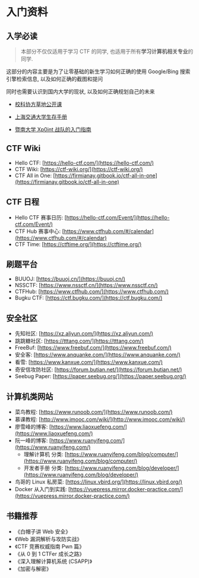 # 入门资料

## 入学必读

> 本部分不仅仅适用于学习 CTF 的同学, 也适用于所有**学习计算机相关专业**的同学.

这部分的内容主要是为了让零基础的新生学习如何正确的使用 Google/Bing 搜索引擎检索信息, 以及如何正确的截图和提问

同时也需要认识到国内大学的现状, 以及如何正确规划自己的未来

- [校科协方草地公开课](https://www.bilibili.com/video/BV1tu41137Ad)

- [上海交通大学生存手册](https://survivesjtu.gitbook.io/survivesjtumanual)

- [暨南大学 Xp0int 战队的入门指南](https://xp0int-team.feishu.cn/wiki/wikcnnWbXXGELt1xHkyBhvdQKrh)

## CTF Wiki

- Hello CTF: [https://hello-ctf.com/](https://hello-ctf.com/)
- CTF Wiki: [https://ctf-wiki.org/](https://ctf-wiki.org/)
- CTF All in One: [https://firmianay.gitbook.io/ctf-all-in-one](https://firmianay.gitbook.io/ctf-all-in-one)

## CTF 日程

- Hello CTF 赛事日历: [https://hello-ctf.com/Event/](https://hello-ctf.com/Event/)
- CTF Hub 赛事中心: [https://www.ctfhub.com/#/calendar](https://www.ctfhub.com/#/calendar)
- CTF Time: [https://ctftime.org/](https://ctftime.org/)

## 刷题平台

- BUUOJ: [https://buuoj.cn/](https://buuoj.cn/)
- NSSCTF: [https://www.nssctf.cn/](https://www.nssctf.cn/)
- CTFHub: [https://www.ctfhub.com/](https://www.ctfhub.com/)
- Bugku CTF: [https://ctf.bugku.com/](https://ctf.bugku.com/)

## 安全社区

- 先知社区: [https://xz.aliyun.com/](https://xz.aliyun.com/)
- 跳跳糖社区: [https://tttang.com/](https://tttang.com/)
- FreeBuf: [https://www.freebuf.com/](https://www.freebuf.com/)
- 安全客: [https://www.anquanke.com/](https://www.anquanke.com/)
- 看雪: [https://www.kanxue.com/](https://www.kanxue.com/)
- 奇安信攻防社区: [https://forum.butian.net/](https://forum.butian.net/)
- Seebug Paper: [https://paper.seebug.org/](https://paper.seebug.org/)

## 计算机类网站

- 菜鸟教程: [https://www.runoob.com/](https://www.runoob.com/)
- 慕课教程: [http://www.imooc.com/wiki/](http://www.imooc.com/wiki/)
- 廖雪峰的博客: [https://www.liaoxuefeng.com/](https://www.liaoxuefeng.com/)
- 阮一峰的博客: [https://www.ruanyifeng.com/](https://www.ruanyifeng.com/)
    - 理解计算机 分类: [https://www.ruanyifeng.com/blog/computer/](https://www.ruanyifeng.com/blog/computer/)
    - 开发者手册 分类: [https://www.ruanyifeng.com/blog/developer/](https://www.ruanyifeng.com/blog/developer/)
- 鸟哥的 Linux 私房菜: [https://linux.vbird.org/](https://linux.vbird.org/)
- Docker 从入门到实践: [https://vuepress.mirror.docker-practice.com/](https://vuepress.mirror.docker-practice.com/)

## 书籍推荐

- 《白帽子讲 Web 安全》
- 《Web 漏洞解析与攻防实战》
- 《CTF 竞赛权威指南 Pwn 篇》
- 《从 0 到 1 CTFer 成长之路》
- 《深入理解计算机系统 (CSAPP)》
- 《加密与解密》